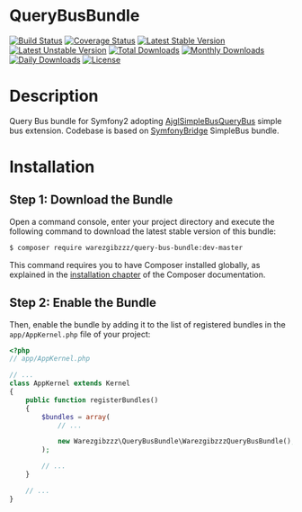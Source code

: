 # QueryBusBundle

[![Build Status](https://travis-ci.org/warezgibzzz/QueryBusBundle.svg?branch=master)](https://travis-ci.org/warezgibzzz/QueryBusBundle)
[![Coverage Status](https://coveralls.io/repos/github/warezgibzzz/QueryBusBundle/badge.svg?branch=master)](https://coveralls.io/github/warezgibzzz/QueryBusBundle?branch=master)
[![Latest Stable Version](https://poser.pugx.org/warezgibzzz/query-bus-bundle/v/stable)](https://packagist.org/packages/warezgibzzz/query-bus-bundle)
[![Latest Unstable Version](https://poser.pugx.org/warezgibzzz/query-bus-bundle/v/unstable)](https://packagist.org/packages/warezgibzzz/query-bus-bundle)
[![Total Downloads](https://poser.pugx.org/warezgibzzz/query-bus-bundle/downloads)](https://packagist.org/packages/warezgibzzz/query-bus-bundle)
[![Monthly Downloads](https://poser.pugx.org/warezgibzzz/query-bus-bundle/d/monthly)](https://packagist.org/packages/warezgibzzz/query-bus-bundle)
[![Daily Downloads](https://poser.pugx.org/warezgibzzz/query-bus-bundle/d/daily)](https://packagist.org/packages/warezgibzzz/query-bus-bundle)
[![License](https://poser.pugx.org/warezgibzzz/query-bus-bundle/license)](https://packagist.org/packages/warezgibzzz/query-bus-bundle)

Description
===========

Query Bus bundle for Symfony2 adopting [AjglSimpleBusQueryBus](https://github.com/ajgarlag/AjglSimpleBusQueryBus) simple bus extension.
Codebase is based on [SymfonyBridge](https://github.com/SimpleBus/SymfonyBridge) SimpleBus bundle.

Installation
============

Step 1: Download the Bundle
---------------------------

Open a command console, enter your project directory and execute the
following command to download the latest stable version of this bundle:

```bash
$ composer require warezgibzzz/query-bus-bundle:dev-master
```

This command requires you to have Composer installed globally, as explained
in the [installation chapter](https://getcomposer.org/doc/00-intro.md)
of the Composer documentation.

Step 2: Enable the Bundle
-------------------------

Then, enable the bundle by adding it to the list of registered bundles
in the `app/AppKernel.php` file of your project:

```php
<?php
// app/AppKernel.php

// ...
class AppKernel extends Kernel
{
    public function registerBundles()
    {
        $bundles = array(
            // ...

            new Warezgibzzz\QueryBusBundle\WarezgibzzzQueryBusBundle(),
        );

        // ...
    }

    // ...
}
```
